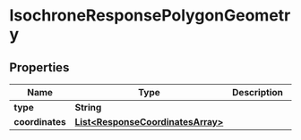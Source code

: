
# IsochroneResponsePolygonGeometry

## Properties
Name | Type | Description | Notes
------------ | ------------- | ------------- | -------------
**type** | **String** |  |  [optional]
**coordinates** | [**List&lt;ResponseCoordinatesArray&gt;**](ResponseCoordinatesArray.md) |  |  [optional]




